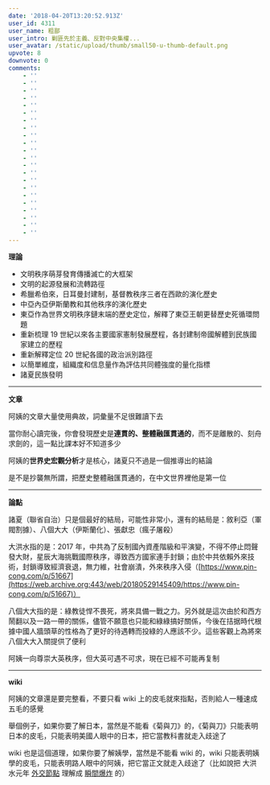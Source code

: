 ```yaml
---
date: '2018-04-20T13:20:52.913Z'
user_id: 4311
user_name: 粗鄙
user_intro: 剿匪先於主義、反對中央集權...
user_avatar: /static/upload/thumb/small50-u-thumb-default.png
upvote: 8
downvote: 0
comments:
    - ''
    - ''
    - ''
    - ''
    - ''
    - ''
    - ''
    - ''
    - ''
    - ''
    - ''
    - ''
    - ''
    - ''
    - ''
    - ''
    - ''
    - ''
    - ''
    - ''
    - ''
    - ''
---
```


**理論**

*   文明秩序萌芽發育傳播滅亡的大框架
*   文明的起源發展和流轉路徑
*   希臘希伯來，日耳曼封建制，基督教秩序三者在西歐的演化歷史
*   中亞內亞伊斯蘭教和其他秩序的演化歷史
*   東亞作為世界文明秩序鏈末端的歷史定位，解釋了東亞王朝更替歷史死循環問題
*   重新梳理 19 世紀以來各主要國家憲制發展歷程，各封建制帝國解體到民族國家建立的歷程
*   重新解釋定位 20 世紀各國的政治派別路徑
*   以簡單維度，組織度和信息量作為評估共同體強度的量化指標
*   諸夏民族發明

---

**文章**

阿姨的文章大量使用典故，詞彙量不足很難讀下去

當你耐心讀完後，你會發現歷史是**連貫的、整體融匯貫通的**，而不是離散的、刻舟求劍的，這一點比課本好不知道多少

阿姨的**世界史宏觀分析**才是核心，諸夏只不過是一個推導出的結論

是不是抄襲無所謂，把歷史整體融匯貫通的，在中文世界裡他是第一位

---

**論點**

諸夏（聯省自治）只是個最好的結局，可能性非常小，還有的結局是：敘利亞（軍閥割據）、八個大大（伊斯蘭化）、張獻忠（瘋子屠殺）

大洪水指的是：2017 年，中共為了反制國內資產階級和平演變，不得不停止悶聲發大財，星辰大海挑戰國際秩序，導致西方國家連手封鎖；由於中共依賴外來技術，封鎖導致經濟衰退，無力維，社會崩潰，外來秩序入侵（[https://www.pin-cong.com/p/51667](https://web.archive.org:443/web/20180529145409/https://www.pin-cong.com/p/51667)）

八個大大指的是：綠教徒悍不畏死，將來具備一戰之力。另外就是這次由於和西方鬧翻以及一路一帶的關係，儘管不願意也只能和綠綠搞好關係，今後在拮据時代根據中國人牆頭草的性格為了更好的待遇轉而投綠的人應該不少。這些客觀上為將來八個大大入關提供了便利

阿姨一向尊崇大英秩序，但大英可遇不可求，現在已經不可能再复制

---

**wiki**

阿姨的文章還是要完整看，不要只看 wiki 上的皮毛就來指點，否則給人一種速成五毛的感覺

舉個例子，如果你要了解日本，當然是不能看《菊與刀》的，《菊與刀》只能表明日本的皮毛，只能表明美國人眼中的日本，把它當教科書就走入歧途了

wiki 也是這個道理，如果你要了解姨學，當然是不能看 wiki 的，wiki 只能表明姨學的皮毛，只能表明路人眼中的阿姨，把它當正文就走入歧途了（比如說把 大洪水元年 <u>外交節點</u> 理解成 <u>瞬間爆炸</u> 的）
